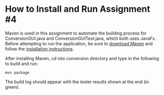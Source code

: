 # How to Install and Run Assignment #4

Maven is used in this assignment to automate the building process for ConversionGUI.java and ConversionGUITest.java, which both uses JavaFx. Before attempting to run the application, be sure to [download Maven](https://maven.apache.org/download.cgi) and follow the [installation instructions](https://maven.apache.org/install.html).

After installing Maven, cd into conversion directory and type in the following to build and run:

`mvn package`

The build log should appear with the tester results shown at the end (in green).
